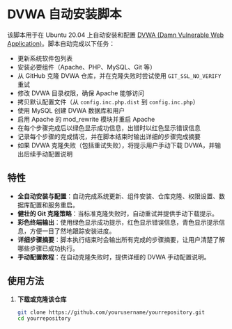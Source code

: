 # DVWA 自动安装脚本

该脚本用于在 Ubuntu 20.04 上自动安装和配置 [DVWA (Damn Vulnerable Web Application)](https://github.com/digininja/DVWA)。脚本自动完成以下任务：

- 更新系统软件包列表  
- 安装必要组件（Apache、PHP、MySQL、Git 等）  
- 从 GitHub 克隆 DVWA 仓库，并在克隆失败时尝试使用 `GIT_SSL_NO_VERIFY` 重试  
- 修改 DVWA 目录权限，确保 Apache 能够访问  
- 拷贝默认配置文件（从 `config.inc.php.dist` 到 `config.inc.php`）  
- 使用 MySQL 创建 DVWA 数据库和用户  
- 启用 Apache 的 mod_rewrite 模块并重启 Apache  
- 在每个步骤完成后以绿色显示成功信息，出错时以红色显示错误信息  
- 记录每个步骤的完成情况，并在脚本结束时输出详细的步骤完成摘要  
- 如果 DVWA 克隆失败（包括重试失败），将提示用户手动下载 DVWA，并输出后续手动配置说明

## 特性

- **全自动安装与配置**：自动完成系统更新、组件安装、仓库克隆、权限设置、数据库配置和服务重启。  
- **健壮的 Git 克隆策略**：当标准克隆失败时，自动重试并提供手动下载提示。  
- **彩色终端输出**：使用绿色显示成功提示，红色显示错误信息，青色显示提示信息，方便一目了然地跟踪安装进度。  
- **详细步骤摘要**：脚本执行结束时会输出所有完成的步骤摘要，让用户清楚了解哪些步骤已成功执行。  
- **手动配置教程**：在自动克隆失败时，提供详细的 DVWA 手动配置说明。

## 使用方法

1. **下载或克隆该仓库**

   ```bash
   git clone https://github.com/yourusername/yourrepository.git
   cd yourrepository
